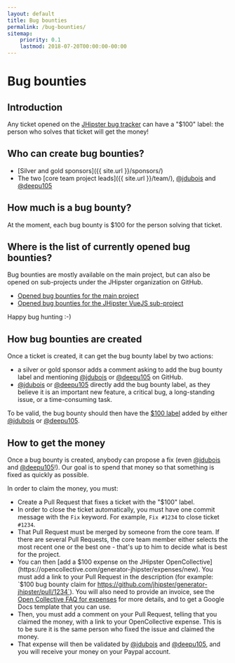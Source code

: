 ```yaml
---
layout: default
title: Bug bounties
permalink: /bug-bounties/
sitemap:
    priority: 0.1
    lastmod: 2018-07-20T00:00:00-00:00
---
```

# <i class="fa fa-usd"></i> Bug bounties

## Introduction

Any ticket opened on the [JHipster bug tracker](https://github.com/jhipster/generator-jhipster/issues?q=is%3Aissue+is%3Aopen+label%3A%24100) can have a "$100" label: the person who solves that ticket will get the money!

## Who can create bug bounties?

- [Silver and gold sponsors]({{ site.url }}/sponsors/)
- The two [core team project leads]({{ site.url }}/team/), [@jdubois](https://github.com/jdubois) and [@deepu105](https://github.com/deepu105)

## How much is a bug bounty?

At the moment, each bug bounty is $100 for the person solving that ticket.

## Where is the list of currently opened bug bounties?

Bug bounties are mostly available on the main project, but can also be opened on sub-projects under the JHipster organization on GitHub.

- [Opened bug bounties for the main project](https://github.com/jhipster/generator-jhipster/labels/%24100)
- [Opened bug bounties for the JHipster VueJS sub-project](https://github.com/jhipster/jhipster-vuejs/issues?q=is%3Aissue+is%3Aopen+label%3A%24100)

Happy bug hunting :-)

## How bug bounties are created

Once a ticket is created, it can get the bug bounty label by two actions:

- a silver or gold sponsor adds a comment asking to add the bug bounty label and mentioning [@jdubois](https://github.com/jdubois) or [@deepu105](https://github.com/deepu105) on GitHub.
- [@jdubois](https://github.com/jdubois) or [@deepu105](https://github.com/deepu105) directly add the bug bounty label, as they believe it is an important new feature, a critical bug, a long-standing issue, or a time-consuming task.

To be valid, the bug bounty should then have the [$100 label](https://github.com/jhipster/generator-jhipster/labels/%24100) added by either
[@jdubois](https://github.com/jdubois) or [@deepu105](https://github.com/deepu105).

## How to get the money

Once a bug bounty is created, anybody can propose a fix (even [@jdubois](https://github.com/jdubois) and [@deepu105](https://github.com/deepu105)!). Our goal is to spend that money so that something is fixed as quickly as possible.

In order to claim the money, you must:

- Create a Pull Request that fixes a ticket with the "$100" label.
- In order to close the ticket automatically, you must have one commit message with the `Fix` keyword. For example, `Fix #1234` to close ticket `#1234`.
- That Pull Request must be merged by someone from the core team. If there are several Pull Requests, the core team member either selects the most recent one or the best one - that's up to him to decide what is best for the project.
- You can then [add a $100 expense on the JHipster OpenCollective](https://opencollective.com/generator-jhipster/expenses/new). You must add a link to your Pull Request in the description (for example: `$100 bug bounty claim for https://github.com/jhipster/generator-jhipster/pull/1234`). You will also need to provide an invoice, see the [Open Collective FAQ for expenses](https://opencollective.com/faq/expenses) for more details, and to get a Google Docs template that you can use.
- Then, you must add a comment on your Pull Request, telling that you claimed the money, with a link to your OpenCollective expense. This is to be sure it is the same person who fixed the issue and claimed the money.
- That expense will then be validated by [@jdubois](https://github.com/jdubois) and [@deepu105](https://github.com/deepu105), and you will receive your money on your Paypal account.
